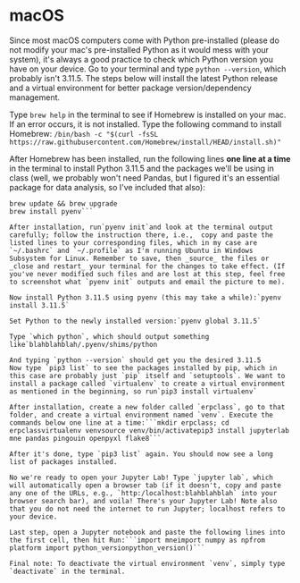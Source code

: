# macOS
Since most macOS computers come with Python pre-installed (please do not modify your mac's pre-installed Python as it would mess with your system), it's always a good practice to check which Python version you have on your device. Go to your terminal and type `python --version`, which probably isn't 3.11.5. The steps below will install the latest Python release and a virtual environment for better package version/dependency management.

Type `brew help` in the terminal to see if Homebrew is installed on your mac. If an error occurs, it is not installed. Type the following command to install Homebrew:
`/bin/bash -c "$(curl -fsSL https://raw.githubusercontent.com/Homebrew/install/HEAD/install.sh)"`

After Homebrew has been installed, run the following lines **one line at a time** in the terminal to install Python 3.11.5 and the packages we'll be using in class (well, we probably won't need Pandas, but I figured it's an essential package for data analysis, so I've included that also):
```
brew update && brew upgrade
brew install pyenv```

After installation, run`pyenv init`and look at the terminal output carefully; follow the instruction there, i.e.,  copy and paste the listed lines to your corresponding files, which in my case are `~/.bashrc` and `~/.profile` as I'm running Ubuntu in Windows Subsystem for Linux. Remember to save, then _source_ the files or _close and restart_ your terminal for the changes to take effect. (If you've never modified such files and are lost at this step, feel free to screenshot what `pyenv init` outputs and email the picture to me).

Now install Python 3.11.5 using pyenv (this may take a while):`pyenv install 3.11.5`

Set Python to the newly installed version:`pyenv global 3.11.5`

Type `which python`, which should output something like`blahblahblah/.pyenv/shims/python

And typing `python --version` should get you the desired 3.11.5
Now type `pip3 list` to see the packages installed by pip, which in this case are probably just `pip` itself and `setuptools`. We want to install a package called `virtualenv` to create a virtual environment as mentioned in the beginning, so run`pip3 install virtualenv`

After installation, create a new folder called `erpclass`, go to that folder, and create a virtual environment named `venv`. Execute the commands below one line at a time:```mkdir erpclass; cd erpclassvirtualenv venvsource venv/bin/activatepip3 install jupyterlab mne pandas pingouin openpyxl flake8```

After it's done, type `pip3 list` again. You should now see a long list of packages installed.

No we're ready to open your Jupyter Lab! Type `jupyter lab`, which will automatically open a browser tab (if it doesn't, copy and paste any one of the URLs, e.g., `http:/localhost:blahblahblah` into your browser search bar), and voila! There's your Jupyter Lab! Note also that you do not need the internet to run Jupyter; localhost refers to your device. 

Last step, open a Jupyter notebook and paste the following lines into the first cell, then hit Run:```import mneimport numpy as npfrom platform import python_versionpython_version()```

Final note: To deactivate the virtual environment `venv`, simply type `deactivate` in the terminal.
